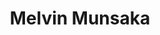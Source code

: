 ---
# Display name
title: Melvin Munsaka

# Is this the primary user of the site?
superuser: FALSE # true or false

# Role/position
role: AbbVie

social:
- icon: linkedin
  icon_pack: fab
  link: https://www.linkedin.com/in/melvin-munsaka-phd-72461bb




# Enter email to display Gravatar (if Gravatar enabled in Config)
email: 'melvin.munsaka@abbvie.com'

# Highlight the author in author lists? (true/false)
highlight_name: false

# Organizational groups that you belong to (for People widget)
#   Set this to `[]` or comment out if you are not using People widget.
user_groups:
- Organising Committee
---
